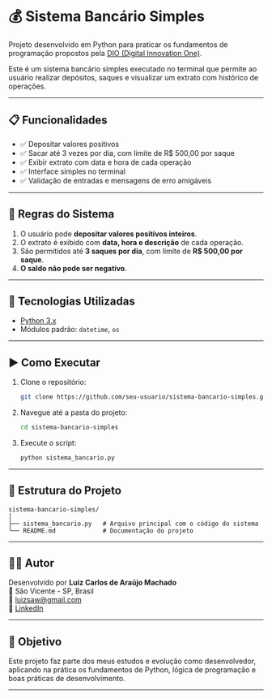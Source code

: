 
# 💰 Sistema Bancário Simples

Projeto desenvolvido em Python para praticar os fundamentos de programação propostos pela [DIO (Digital Innovation One)](https://web.dio.me/).

Este é um sistema bancário simples executado no terminal que permite ao usuário realizar depósitos, saques e visualizar um extrato com histórico de operações.

---

## 📋 Funcionalidades

- ✅ Depositar valores positivos
- ✅ Sacar até 3 vezes por dia, com limite de R$ 500,00 por saque
- ✅ Exibir extrato com data e hora de cada operação
- ✅ Interface simples no terminal
- ✅ Validação de entradas e mensagens de erro amigáveis

---

## 📌 Regras do Sistema

1. O usuário pode **depositar valores positivos inteiros**.
2. O extrato é exibido com **data, hora e descrição** de cada operação.
3. São permitidos até **3 saques por dia**, com limite de **R$ 500,00 por saque**.
4. **O saldo não pode ser negativo**.

---

## 🚀 Tecnologias Utilizadas

- [Python 3.x](https://www.python.org/)
- Módulos padrão: `datetime`, `os`

---

## ▶️ Como Executar

1. Clone o repositório:
   ```bash
   git clone https://github.com/seu-usuario/sistema-bancario-simples.git
   ```

2. Navegue até a pasta do projeto:
   ```bash
   cd sistema-bancario-simples
   ```

3. Execute o script:
   ```bash
   python sistema_bancario.py
   ```

---

## 📁 Estrutura do Projeto

```
sistema-bancario-simples/
│
├── sistema_bancario.py   # Arquivo principal com o código do sistema
└── README.md             # Documentação do projeto
```

---

## 👨‍💻 Autor

Desenvolvido por **Luiz Carlos de Araújo Machado**  
📍 São Vicente - SP, Brasil  
📧 [luizsaw@gmail.com](mailto:luizsaw@gmail.com)  
🔗 [LinkedIn](https://www.linkedin.com/in/luiz-machado-57366a174)

---

## 🧠 Objetivo

Este projeto faz parte dos meus estudos e evolução como desenvolvedor, aplicando na prática os fundamentos de Python, lógica de programação e boas práticas de desenvolvimento.

---
